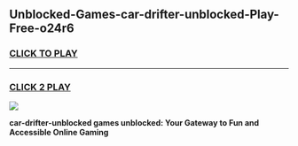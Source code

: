 
## Unblocked-Games-car-drifter-unblocked-Play-Free-o24r6
<h3>
<a href="https://premium76.site?title=car-drifter-unblocked&ref=23A">CLICK TO PLAY</a></h3>
<hr>

<h3>
<a href="https://premium76.site?title=car-drifter-unblocked&ref=23A">CLICK 2 PLAY</a>
  
</h3>

<a href="https://premium76.site?title=car-drifter-unblocked&ref=23A"><img src="https://clearcache.store/games.png"></a>


**car-drifter-unblocked games unblocked: Your Gateway to Fun and Accessible Online Gaming**
